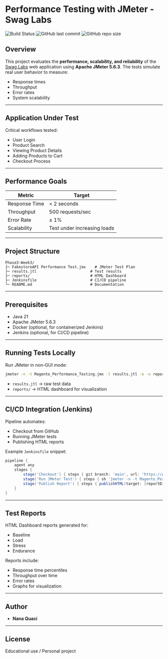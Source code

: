 # Performance Testing with JMeter - Swag Labs

![Build Status](https://img.shields.io/jenkins/build?job=magento_performance&server=http://localhost:8080)
![GitHub last commit](https://img.shields.io/github/last-commit/NanaQuaci/Phase3-Week3-v2)
![GitHub repo size](https://img.shields.io/github/repo-size/NanaQuaci/Phase3-Week3-v2)

## Overview

This project evaluates the **performance, scalability, and reliability** of the [Swag Labs](https://www.saucedemo.com/) web application using **Apache JMeter 5.6.3**. The tests simulate real user behavior to measure:

* Response times
* Throughput
* Error rates
* System scalability

---

## Application Under Test

Critical workflows tested:

* User Login
* Product Search
* Viewing Product Details
* Adding Products to Cart
* Checkout Process

---

## Performance Goals

| Metric        | Target                      |
| ------------- | --------------------------- |
| Response Time | < 2 seconds                 |
| Throughput    | 500 requests/sec            |
| Error Rate    | ≤ 1%                        |
| Scalability   | Test under increasing loads |

---

## Project Structure

```
Phase3-Week3/
├─ FakestoreAPI Performance Test.jmx    # JMeter Test Plan
├─ results.jtl                        # Test results
├─ reports/                           # HTML Dashboard
├─ Jenkinsfile                        # CI/CD pipeline
└─ README.md                          # Documentation
```

---

## Prerequisites

* Java 21
* Apache JMeter 5.6.3
* Docker (optional, for containerized Jenkins)
* Jenkins (optional, for CI/CD pipeline)

---

## Running Tests Locally

Run JMeter in non-GUI mode:

```bash
jmeter -n -t Magento_Performance_Testing.jmx -l results.jtl -e -o reports
```

* `results.jtl` → raw test data
* `reports/` → HTML dashboard for visualization

---

## CI/CD Integration (Jenkins)

Pipeline automates:

* Checkout from GitHub
* Running JMeter tests
* Publishing HTML reports

Example `Jenkinsfile` snippet:

```groovy
pipeline {
    agent any
    stages {
        stage('Checkout') { steps { git branch: 'main', url: 'https://github.com/NanaQuaci/Phase3-Week3.git' } }
        stage('Run JMeter Test') { steps { sh 'jmeter -n -t Magento_Performance_Testing.jmx -l results.jtl -e -o reports' } }
        stage('Publish Report') { steps { publishHTML(target: [reportDir: 'reports', reportFiles: 'index.html', reportName: 'JMeter HTML Report']) } }
    }
}
```

---

## Test Reports

HTML Dashboard reports generated for:

* Baseline
* Load
* Stress
* Endurance

Reports include:

* Response time percentiles
* Throughput over time
* Error rates
* Graphs for visualization

---

## Author

* **Nana Quaci**

---

## License

Educational use / Personal project
